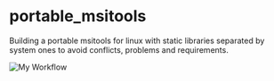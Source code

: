 # portable_msitools
Building a portable msitools for linux with static libraries separated by system ones to avoid conflicts, problems and requirements.

![My Workflow](https://github.com/gxgl/portable_msitools/actions/workflows/main.yml/badge.svg)


